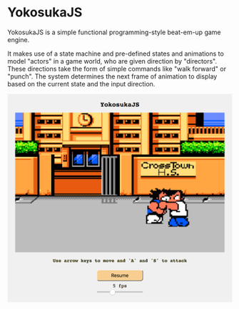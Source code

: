 # YokosukaJS

YokosukaJS is a simple functional programming-style beat-em-up game engine.

It makes use of a state machine and pre-defined states and animations to model "actors" in a game world, who are given direction by "directors". These directions take the form of simple commands like "walk forward" or "punch". The system determines the next frame of animation to display based on the current state and the input direction.

![Screenshot](/images/screenshot.png)

